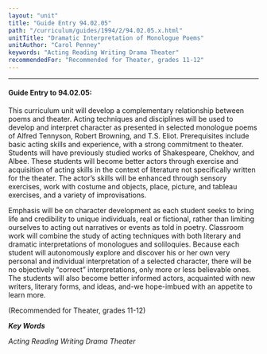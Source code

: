 ```yaml
---
layout: "unit"
title: "Guide Entry 94.02.05"
path: "/curriculum/guides/1994/2/94.02.05.x.html"
unitTitle: "Dramatic Interpretation of Monologue Poems"
unitAuthor: "Carol Penney"
keywords: "Acting Reading Writing Drama Theater"
recommendedFor: "Recommended for Theater, grades 11-12"
---
```

<body>
<hr/>
<h4>
Guide Entry to 94.02.05:
</h4>
This curriculum unit will develop a complementary relationship between poems and theater.  Acting techniques and disciplines will be used to develop and interpret character as presented in selected monologue poems of Alfred Tennyson, Robert Browning, and T.S. Eliot. Prerequisites include basic acting skills and experience, with a strong commitment to theater.  Students will have previously studied works of Shakespeare, Chekhov, and Albee.  These students will become better actors through exercise and acquisition of acting skills in the context of literature not specifically written for the theater.  The actor’s skills will be enhanced through sensory exercises, work with costume and objects, place, picture, and tableau exercises, and a variety of improvisations.
<p>
Emphasis will be on character development as each student seeks to bring life and credibility to unique individuals, real or fictional, rather than limiting ourselves to acting out narratives or events as told in poetry.  Classroom work will combine the study of acting techniques with both literary and dramatic interpretations of monologues and soliloquies.  Because each student will autonomously explore and discover his or her own very personal and individual interpretation of a selected character, there will be no objectively “correct” interpretations, only more or less believable ones.  The students will also become better informed actors, acquainted with new writers, literary forms, and ideas, and-we hope-imbued with an appetite to learn more.
</p>
<p>
(Recommended for Theater, grades 11-12)
</p>
<p>
<b>
<i>
Key Words
</i>
</b>
<br/>
</p>
<p>
<i>
Acting Reading Writing Drama Theater
</i>
</p>
</body>